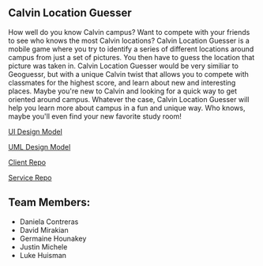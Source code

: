 ## Calvin Location Guesser


How well do you know Calvin campus? Want to compete with your friends to see who knows the most Calvin locations? Calvin Location Guesser is a mobile game where you try to identify a series of different locations around campus from just a set of pictures. You then have to guess the location that picture was taken in. Calvin Location Guesser would be very similiar to Geoguessr, but with a unique Calvin twist that allows you to compete with classmates for the highest score, and learn about new and interesting places. Maybe you're new to Calvin and looking for a quick way to get oriented around campus. Whatever the case, Calvin Location Guesser will help you learn more about campus in a fun and unique way. Who knows, maybe you'll even find your new favorite study room!

[UI Design Model](https://github.com/cs262-TheBTeam/Project/blob/main/UI%20Model.jpg)

[UML Design Model](https://github.com/cs262-TheBTeam/Project/blob/main/domainModel.pdf)

[Client Repo](https://github.com/cs262-TheBTeam/Client)

[Service Repo](https://github.com/calvin-cs262-fall2022-teamG/Service0)

## Team Members: 

- Daniela Contreras
- David Mirakian
- Germaine Hounakey
- Justin Michele
- Luke Huisman

